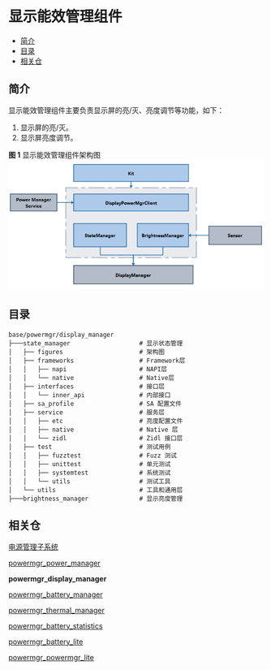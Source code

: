 # 显示能效管理组件<a name="ZH-CN_TOPIC_0000001152026155"></a>

-   [简介](#section11660541593)
-   [目录](#section19472752217)
-   [相关仓](#section63151229062)

## 简介<a name="section11660541593"></a>

显示能效管理组件主要负责显示屏的亮/灭、亮度调节等功能，如下：

1.  显示屏的亮/灭。
2.  显示屏亮度调节。

**图 1**  显示能效管理组件架构图<a name="fig106301571239"></a><br>
![](figures/power-management-subsystem-architecture.png "显示能效管理组件架构图")

## 目录<a name="section19472752217"></a>

```
base/powermgr/display_manager
├───state_manager                   # 显示状态管理 
│   ├── figures                     # 架构图
│   ├── frameworks                  # Framework层
│   │   ├── napi                    # NAPI层
│   │   └── native                  # Native层
│   ├── interfaces                  # 接口层
│   │   └── inner_api               # 内部接口
│   ├── sa_profile                  # SA 配置文件
│   ├── service                     # 服务层
│   │   ├── etc                     # 亮度配置文件
│   │   ├── native                  # Native 层
│   │   └── zidl                    # Zidl 接口层
│   ├── test                        # 测试用例
│   │   ├── fuzztest                # Fuzz 测试
│   │   ├── unittest                # 单元测试
│   │   ├── systemtest              # 系统测试
│   │   └── utils                   # 测试工具
│   └── utils                       # 工具和通用层
├───brightness_manager              # 显示亮度管理
```

## 相关仓<a name="section63151229062"></a>

[电源管理子系统](https://gitee.com/openharmony/docs/blob/master/zh-cn/readme/%E7%94%B5%E6%BA%90%E7%AE%A1%E7%90%86%E5%AD%90%E7%B3%BB%E7%BB%9F.md)

[powermgr_power_manager](https://gitee.com/openharmony/powermgr_power_manager)

**powermgr_display_manager**

[powermgr_battery_manager](https://gitee.com/openharmony/powermgr_battery_manager)

[powermgr_thermal_manager](https://gitee.com/openharmony/powermgr_thermal_manager)

[powermgr_battery_statistics](https://gitee.com/openharmony/powermgr_battery_statistics)

[powermgr_battery_lite](https://gitee.com/openharmony/powermgr_battery_lite)

[powermgr_powermgr_lite](https://gitee.com/openharmony/powermgr_powermgr_lite)

